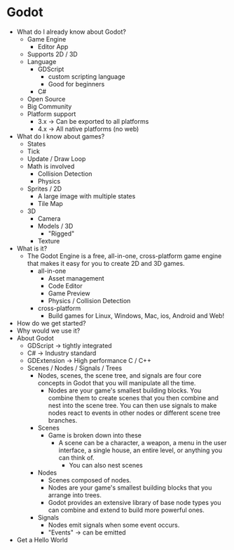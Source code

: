 # Godot

* What do I already know about Godot?
  * Game Engine
    * Editor App
  * Supports 2D / 3D
  * Language
    * GDScript
      * custom scripting language
      * Good for beginners
    * C#
  * Open Source
  * Big Community
  * Platform support
    * 3.x -> Can be exported to all platforms
    * 4.x -> All native platforms (no web)
* What do I know about games?
  * States
  * Tick
  * Update / Draw Loop
  * Math is involved
    * Collision Detection
    * Physics
  * Sprites / 2D
    * A large image with multiple states
    * Tile Map
  * 3D
    * Camera
    * Models / 3D
      * "Rigged"
    * Texture
* What is it?
  * The Godot Engine is a free, all-in-one, cross-platform game engine that makes it easy for you to create 2D and 3D games.
    * all-in-one
      * Asset management
      * Code Editor
      * Game Preview
      * Physics / Collision Detection
    * cross-platform
      * Build games for Linux, Windows, Mac, ios, Android and Web!
* How do we get started?
* Why would we use it?
* About Godot
  * GDScript -> tightly integrated
  * C# -> Industry standard
  * GDExtension -> High performance C / C++
  * Scenes / Nodes / Signals / Trees
    * Nodes, scenes, the scene tree, and signals are four core concepts in Godot that you will manipulate all the time.
      * Nodes are your game's smallest building blocks. You combine them to create scenes that you then combine and nest into the scene tree. You can then use signals to make nodes react to events in other nodes or different scene tree branches.
    * Scenes
      * Game is broken down into these
        * A scene can be a character, a weapon, a menu in the user interface, a single house, an entire level, or anything you can think of.
          * You can also nest scenes
    * Nodes
      * Scenes composed of nodes.
      * Nodes are your game's smallest building blocks that you arrange into trees.
      * Godot provides an extensive library of base node types you can combine and extend to build more powerful ones.
    * Signals
      * Nodes emit signals when some event occurs.
      * "Events" -> can be emitted
* Get a Hello World